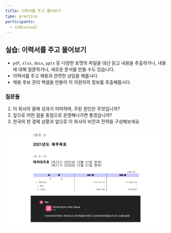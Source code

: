 ```yaml
---
title: 이력서를 주고 물어보기
type: practice
participants:
  - indivisual
---
```

## 실습: 이력서를 주고 물어보기

- `pdf`, `xlsx`, `docx`, `pptx` 등 다양한 포맷의 파일을 대신 읽고 내용을 추출하거나, 내용에 대해 질문하거나, 새로운 문서를 만들 수도 있습니다.
- 이력서를 주고 채용과 관련한 상담을 해봅시다.
- 채용 후보 관리 엑셀을 만들어 이 지원자의 정보를 추출해봅시다.

### 질문들

1. 이 회사의 올해 성과가 어떠하며, 주된 원인은 무엇입니까?
2. 앞으로 어떤 점을 중점으로 운영해나가면 좋겠습니까?
3. 한국의 현 경제 상황과 앞으로 이 회사의 비전과 전략을 구상해보세요

![](../attachments/read_finance.png)